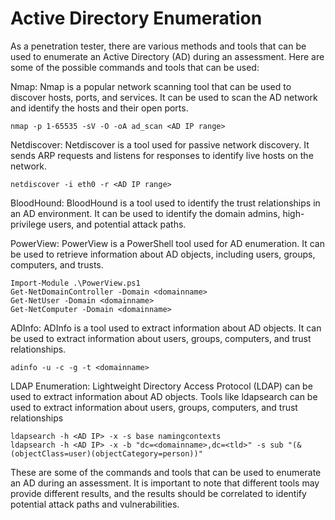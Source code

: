 # Active Directory Enumeration

As a penetration tester, there are various methods and tools that can be used to enumerate an Active Directory (AD) during an assessment. Here are some of the possible commands and tools that can be used:

Nmap: Nmap is a popular network scanning tool that can be used to discover hosts, ports, and services. It can be used to scan the AD network and identify the hosts and their open ports.

```
nmap -p 1-65535 -sV -O -oA ad_scan <AD IP range>

```
Netdiscover: Netdiscover is a tool used for passive network discovery. It sends ARP requests and listens for responses to identify live hosts on the network.

```
netdiscover -i eth0 -r <AD IP range>

```
BloodHound: BloodHound is a tool used to identify the trust relationships in an AD environment. It can be used to identify the domain admins, high-privilege users, and potential attack paths.

PowerView: PowerView is a PowerShell tool used for AD enumeration. It can be used to retrieve information about AD objects, including users, groups, computers, and trusts.

```
Import-Module .\PowerView.ps1
Get-NetDomainController -Domain <domainname>
Get-NetUser -Domain <domainname>
Get-NetComputer -Domain <domainname>

```
ADInfo: ADInfo is a tool used to extract information about AD objects. It can be used to extract information about users, groups, computers, and trust relationships.

```
adinfo -u -c -g -t <domainname>

```
LDAP Enumeration: Lightweight Directory Access Protocol (LDAP) can be used to extract information about AD objects. Tools like ldapsearch can be used to extract information about users, groups, computers, and trust relationships

```
ldapsearch -h <AD IP> -x -s base namingcontexts
ldapsearch -h <AD IP> -x -b "dc=<domainname>,dc=<tld>" -s sub "(&(objectClass=user)(objectCategory=person))"

```
These are some of the commands and tools that can be used to enumerate an AD during an assessment. It is important to note that different tools may provide different results, and the results should be correlated to identify potential attack paths and vulnerabilities.